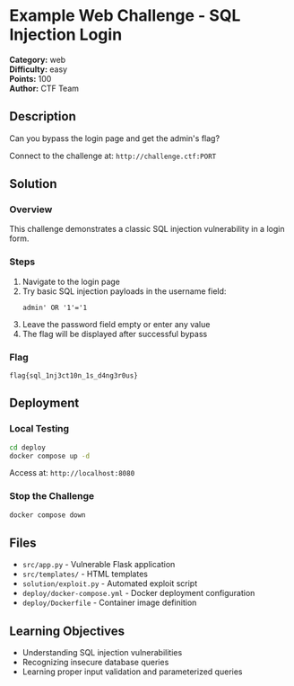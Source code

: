 # Example Web Challenge - SQL Injection Login

**Category:** web  
**Difficulty:** easy  
**Points:** 100  
**Author:** CTF Team

## Description

Can you bypass the login page and get the admin's flag?

Connect to the challenge at: `http://challenge.ctf:PORT`

## Solution

### Overview
This challenge demonstrates a classic SQL injection vulnerability in a login form.

### Steps
1. Navigate to the login page
2. Try basic SQL injection payloads in the username field:
   ```
   admin' OR '1'='1
   ```
3. Leave the password field empty or enter any value
4. The flag will be displayed after successful bypass

### Flag
`flag{sql_1nj3ct10n_1s_d4ng3r0us}`

## Deployment

### Local Testing
```bash
cd deploy
docker compose up -d
```

Access at: `http://localhost:8080`

### Stop the Challenge
```bash
docker compose down
```

## Files

- `src/app.py` - Vulnerable Flask application
- `src/templates/` - HTML templates
- `solution/exploit.py` - Automated exploit script
- `deploy/docker-compose.yml` - Docker deployment configuration
- `deploy/Dockerfile` - Container image definition

## Learning Objectives

- Understanding SQL injection vulnerabilities
- Recognizing insecure database queries
- Learning proper input validation and parameterized queries
